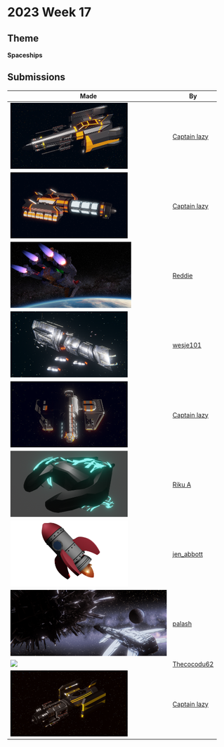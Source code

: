 # 2023 Week 17


## Theme

**Spaceships**


## Submissions

| Made | By |
|------|----|
| <img src="./Captainlazy/X-1.4_edges.png" height="150" /> | [Captain lazy](./Captainlazy/) |
| <img src="./Captainlazy/X-1.1_V3_nose.png" height="150" /> | [Captain lazy](./Captainlazy/) |
| <img src="./Reddie/ReddieWeeklySpaceship.png" height="150" /> | [Reddie](./Reddie/) |
| <img src="./wesje101/Spaceship4.png" height="150" /> | [wesje101](./wesje101/) |
| <img src="./Captainlazy/X-1.9_Edges.png" height="150" /> | [Captain lazy](./Captainlazy/) |
| <img src="./RikuA/speizcraft.png" height="150" /> | [Riku A](./RikuA/) |
| <img src="./jen_abbott/spaceship-jsa-apr2023.png" height="150" /> | [jen_abbott](./jen_abbott/) |
| <img src="./palash/space_ship_better.png" height="150" /> | [palash](./palash/) |
| <img src="./Thecocodu62/STARSHIP.png" height="150" /> | [Thecocodu62](./Thecocodu62/) |
| <img src="./Captainlazy/X-1.3_V1.png" height="150" /> | [Captain lazy](./Captainlazy/) |
